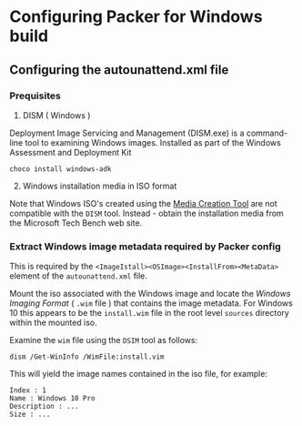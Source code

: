 # Configuring Packer for Windows build

## Configuring the autounattend.xml file

### Prequisites

1. DISM ( Windows )

  Deployment Image Servicing and Management (DISM.exe) is a command-line tool to examining Windows images. 
  Installed as part of the Windows Assessment and Deployment Kit

  ```shell
  choco install windows-adk
  ```

2. Windows installation media in ISO format

  Note that Windows ISO's created using the [Media Creation Tool][1] are not compatible with the ```DISM``` tool.
  Instead - obtain the installation media from the Microsoft Tech Bench web site. 

  [1]: https://www.microsoft.com/en-gb/software-download/techbench "Microsoft Tech Bench"

### Extract Windows image metadata required by Packer config

This is required by the ```<ImageIstall><OSImage><InstallFrom><MetaData>``` element of the ```autounattend.xml``` file.

Mount the iso associated with the Windows image and locate the *Windows Imaging Format* ( ```.wim``` file ) that contains the image metadata.
For Windows 10 this appears to be the ```install.wim``` file in the root level ```sources``` directory within the mounted iso.

Examine the ```wim``` file using the ```DSIM``` tool as follows:

```shell
dism /Get-WinInfo /WimFile:install.vim
```

This will yield the image names contained in the iso file, for example:

```shell
Index : 1
Name : Windows 10 Pro
Description : ...
Size : ...
```


